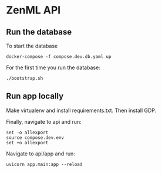 # ZenML API

## Run the database

To start the database
```shell script
docker-compose -f compose.dev.db.yaml up
```

For the first time you run the database:
```shell script
./bootstrap.sh
```

## Run app locally
Make virtualenv and install requirements.txt. Then install GDP.

Finally, navigate to api and run:

```shell script
set -o allexport
source compose.dev.env
set +o allexport
```

Navigate to api/app and run:
```shell script
uvicorn app.main:app --reload
```
